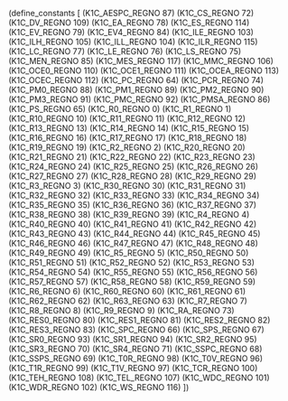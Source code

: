 (define_constants [
         (K1C_AESPC_REGNO 87)
         (K1C_CS_REGNO 72)
         (K1C_DV_REGNO 109)
         (K1C_EA_REGNO 78)
         (K1C_ES_REGNO 114)
         (K1C_EV_REGNO 79)
         (K1C_EV4_REGNO 84)
         (K1C_ILE_REGNO 103)
         (K1C_ILH_REGNO 105)
         (K1C_ILL_REGNO 104)
         (K1C_ILR_REGNO 115)
         (K1C_LC_REGNO 77)
         (K1C_LE_REGNO 76)
         (K1C_LS_REGNO 75)
         (K1C_MEN_REGNO 85)
         (K1C_MES_REGNO 117)
         (K1C_MMC_REGNO 106)
         (K1C_OCE0_REGNO 110)
         (K1C_OCE1_REGNO 111)
         (K1C_OCEA_REGNO 113)
         (K1C_OCEC_REGNO 112)
         (K1C_PC_REGNO 64)
         (K1C_PCR_REGNO 74)
         (K1C_PM0_REGNO 88)
         (K1C_PM1_REGNO 89)
         (K1C_PM2_REGNO 90)
         (K1C_PM3_REGNO 91)
         (K1C_PMC_REGNO 92)
         (K1C_PMSA_REGNO 86)
         (K1C_PS_REGNO 65)
         (K1C_R0_REGNO 0)
         (K1C_R1_REGNO 1)
         (K1C_R10_REGNO 10)
         (K1C_R11_REGNO 11)
         (K1C_R12_REGNO 12)
         (K1C_R13_REGNO 13)
         (K1C_R14_REGNO 14)
         (K1C_R15_REGNO 15)
         (K1C_R16_REGNO 16)
         (K1C_R17_REGNO 17)
         (K1C_R18_REGNO 18)
         (K1C_R19_REGNO 19)
         (K1C_R2_REGNO 2)
         (K1C_R20_REGNO 20)
         (K1C_R21_REGNO 21)
         (K1C_R22_REGNO 22)
         (K1C_R23_REGNO 23)
         (K1C_R24_REGNO 24)
         (K1C_R25_REGNO 25)
         (K1C_R26_REGNO 26)
         (K1C_R27_REGNO 27)
         (K1C_R28_REGNO 28)
         (K1C_R29_REGNO 29)
         (K1C_R3_REGNO 3)
         (K1C_R30_REGNO 30)
         (K1C_R31_REGNO 31)
         (K1C_R32_REGNO 32)
         (K1C_R33_REGNO 33)
         (K1C_R34_REGNO 34)
         (K1C_R35_REGNO 35)
         (K1C_R36_REGNO 36)
         (K1C_R37_REGNO 37)
         (K1C_R38_REGNO 38)
         (K1C_R39_REGNO 39)
         (K1C_R4_REGNO 4)
         (K1C_R40_REGNO 40)
         (K1C_R41_REGNO 41)
         (K1C_R42_REGNO 42)
         (K1C_R43_REGNO 43)
         (K1C_R44_REGNO 44)
         (K1C_R45_REGNO 45)
         (K1C_R46_REGNO 46)
         (K1C_R47_REGNO 47)
         (K1C_R48_REGNO 48)
         (K1C_R49_REGNO 49)
         (K1C_R5_REGNO 5)
         (K1C_R50_REGNO 50)
         (K1C_R51_REGNO 51)
         (K1C_R52_REGNO 52)
         (K1C_R53_REGNO 53)
         (K1C_R54_REGNO 54)
         (K1C_R55_REGNO 55)
         (K1C_R56_REGNO 56)
         (K1C_R57_REGNO 57)
         (K1C_R58_REGNO 58)
         (K1C_R59_REGNO 59)
         (K1C_R6_REGNO 6)
         (K1C_R60_REGNO 60)
         (K1C_R61_REGNO 61)
         (K1C_R62_REGNO 62)
         (K1C_R63_REGNO 63)
         (K1C_R7_REGNO 7)
         (K1C_R8_REGNO 8)
         (K1C_R9_REGNO 9)
         (K1C_RA_REGNO 73)
         (K1C_RES0_REGNO 80)
         (K1C_RES1_REGNO 81)
         (K1C_RES2_REGNO 82)
         (K1C_RES3_REGNO 83)
         (K1C_SPC_REGNO 66)
         (K1C_SPS_REGNO 67)
         (K1C_SR0_REGNO 93)
         (K1C_SR1_REGNO 94)
         (K1C_SR2_REGNO 95)
         (K1C_SR3_REGNO 70)
         (K1C_SR4_REGNO 71)
         (K1C_SSPC_REGNO 68)
         (K1C_SSPS_REGNO 69)
         (K1C_T0R_REGNO 98)
         (K1C_T0V_REGNO 96)
         (K1C_T1R_REGNO 99)
         (K1C_T1V_REGNO 97)
         (K1C_TCR_REGNO 100)
         (K1C_TEH_REGNO 108)
         (K1C_TEL_REGNO 107)
         (K1C_WDC_REGNO 101)
         (K1C_WDR_REGNO 102)
         (K1C_WS_REGNO 116)
])
